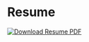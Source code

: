# Resume
[![Download Resume PDF](https://img.shields.io/badge/Download%20Resume-PDF-orange)](https://github.com/M0Aziz/resume/raw/main/CV_MedAzizCh-.pdf)
